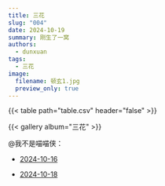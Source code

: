 ```yaml
---
title: 三花
slug: "004"
date: 2024-10-19
summary: 刚生了一窝
authors:
  - dunxuan
tags:
  - 三花
image:
  filename: 顿玄1.jpg
  preview_only: true
---
```


{{< table path="table.csv" header="false" >}}

{{< gallery album="三花" >}}

@我不是喵喵侠：

- [2024-10-16](https://v.douyin.com/iSNSgkHr/)

- [2024-10-18](https://v.douyin.com/iSNASfkY/)